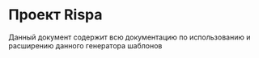 # Проект Rispa

Данный документ содержит всю документацию по использованию и расширению данного генератора шаблонов